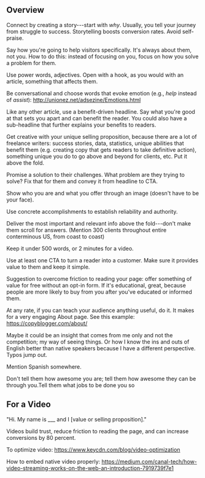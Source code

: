 ## Overview

Connect by creating a story---start with *why*. Usually, you tell your journey from struggle to success. Storytelling boosts conversion rates. Avoid self-praise.

Say how you're going to help visitors specifically. It's always about them, not you. How to do this: instead of focusing on you, focus on how you solve a problem for them.

Use power words, adjectives. Open with a hook, as you would with an article, something that affects them.

Be conversational and choose words that evoke emotion (e.g., *help* instead of *assist*): http://unionez.net/adsezine/Emotions.html

Like any other article, use a benefit-driven headline. Say what you're good at that sets you apart and can benefit the reader. You could also have a sub-headline that further explains your benefits to readers.

Get creative with your unique selling proposition, because there are a lot of freelance writers: success stories, data, statistics, unique abilities that benefit them (e.g. creating copy that gets readers to take definitive action), something unique you do to go above and beyond for clients, etc. Put it above the fold.

Promise a solution to their challenges. What problem are they trying to solve? Fix that for them and convey it from headline to CTA.

Show who you are and what you offer through an image (doesn't have to be your face).

Use concrete accomplishments to establish reliability and authority.

Deliver the most important and relevant info above the fold---don't make them scroll for answers. (Mention 300 clients throughout entire conterminous US, from coast to coast)

Keep it under 500 words, or 2 minutes for a video.

Use at least one CTA to turn a reader into a customer. Make sure it provides value to them and keep it simple.

Suggestion to overcome friction to reading your page: offer something of value for free without an opt-in form. If it's educational, great, because people are more likely to buy from you after you've educated or informed them.

At any rate, if you can teach your audience anything useful, do it. It makes for a very engaging About page. See this example: https://copyblogger.com/about/

Maybe it could be an insight that comes from me only and not the competition; my way of seeing things. Or how I know the ins and outs of English better than native speakers because I have a different perspective. Typos jump out.

Mention Spanish somewhere.

Don't tell them how awesome you are; tell them how awesome they can be through you.Tell them what jobs to be done you so

## For a Video

"Hi. My name is ___ and I [value or selling proposition]."

Videos build trust, reduce friction to reading the page, and can increase conversions by 80 percent.

To optimize video: https://www.keycdn.com/blog/video-optimization

How to embed native video properly: https://medium.com/canal-tech/how-video-streaming-works-on-the-web-an-introduction-7919739f7e1